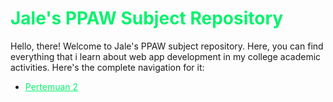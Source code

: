 ﻿<h1 style="color: #08f26e; font-weight: bold;">Jale's PPAW Subject Repository</h1>

<p>Hello, there! Welcome to Jale's PPAW subject repository. Here, you can find everything that i learn about web app development in my college academic activities. Here's the complete navigation for it:</p>
<ul>
    <li>
        <a style="color: #08f26e;" href="https://github.com/jaleisme/PPAW/tree/main/pertemuan%202">Pertemuan 2</a>
    </li>
</ul>